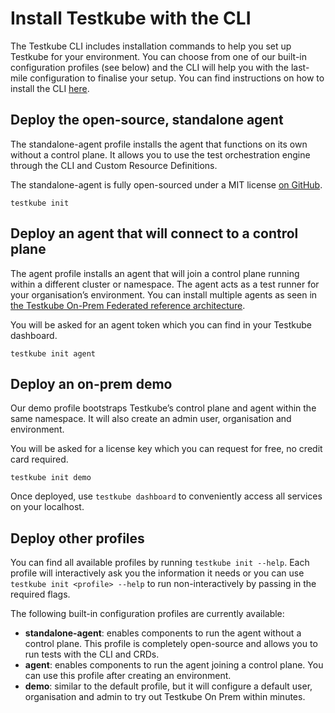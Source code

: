 # Install Testkube with the CLI

The Testkube CLI includes installation commands to help you set up Testkube for your environment. You can choose from one of our built-in configuration profiles (see below) and the CLI will help you with the last-mile configuration to finalise your setup. You can find instructions on how to install the CLI [here][install-cli].

## Deploy the open-source, standalone agent

The standalone-agent profile installs the agent that functions on its own without a control plane. It allows you to use the test orchestration engine through the CLI and Custom Resource Definitions.

The standalone-agent is fully open-sourced under a MIT license [on GitHub](https://github.com/kubeshop/testkube).

```
testkube init
```

## Deploy an agent that will connect to a control plane

The agent profile installs an agent that will join a control plane running within a different cluster or namespace. The agent acts as a test runner for your organisation’s environment. You can install multiple agents as seen in [the Testkube On-Prem Federated reference architecture][architecture-federated].

You will be asked for an agent token which you can find in your Testkube dashboard.

```
testkube init agent
```

## Deploy an on-prem demo

Our demo profile bootstraps Testkube’s control plane and agent within the same namespace. It will also create an admin user, organisation and environment.

You will be asked for a license key which you can request for free, no credit card required.

```
testkube init demo
```

Once deployed, use `testkube dashboard` to conveniently access all services on your localhost.

## Deploy other profiles

You can find all available profiles by running `testkube init --help`. Each profile will interactively ask you the information it needs or you can use `testkube init <profile> --help` to run non-interactively by passing in the required flags.

The following built-in configuration profiles are currently available:

- **standalone-agent**: enables components to run the agent without a control plane. This profile is completely open-source and allows you to run tests with the CLI and CRDs.
- **agent**: enables components to run the agent joining a control plane. You can use this profile after creating an environment.
- **demo**: similar to the default profile, but it will configure a default user, organisation and admin to try out Testkube On Prem within minutes.

<!-- - **default:** enables both the control plane and an agent running within the same namespace. This profile is recommended to get started with light to medium workloads. You can view your test definition and executions within the dashboard.
- **minimal:** enables the control plane without any agent. You will use the profile for advanced setups where agent(s) will run in one or more different clusters or namespaces. Learn more by reading our reference architectures. -->

[install-cli]: /articles/install/cli
[request-license]: https://testkube.io/download
[architecture-federated]: https://deploy-preview-5346--testkube-docs-preview.netlify.app/articles/install/reference-architectures#testkube-on-prem-federated
